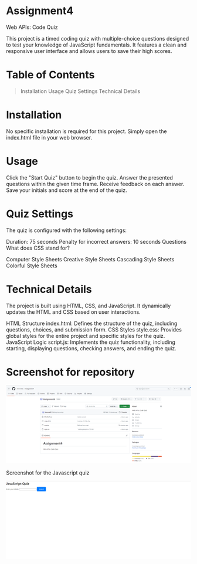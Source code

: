 # Assignment4
Web APIs: Code Quiz

This project is a timed coding quiz with multiple-choice questions designed to test your knowledge of JavaScript fundamentals. It features a clean and responsive user interface and allows users to save their high scores.

# Table of Contents
> Installation
> Usage
> Quiz Settings
> Technical Details

# Installation
No specific installation is required for this project. Simply open the index.html file in your web browser.

# Usage
Click the "Start Quiz" button to begin the quiz.
Answer the presented questions within the given time frame.
Receive feedback on each answer.
Save your initials and score at the end of the quiz.

# Quiz Settings
The quiz is configured with the following settings:

Duration: 75 seconds
Penalty for incorrect answers: 10 seconds
Questions
What does CSS stand for?

Computer Style Sheets
Creative Style Sheets
Cascading Style Sheets
Colorful Style Sheets

# Technical Details
The project is built using HTML, CSS, and JavaScript. It dynamically updates the HTML and CSS based on user interactions.

HTML Structure
index.html: Defines the structure of the quiz, including questions, choices, and submission form.
CSS Styles
style.css: Provides global styles for the entire project and specific styles for the quiz.
JavaScript Logic
script.js: Implements the quiz functionality, including starting, displaying questions, checking answers, and ending the quiz.

# Screenshot for repository

![Alt text](image.png)


Screenshot for the Javascript quiz


![Alt text](image-1.png)

